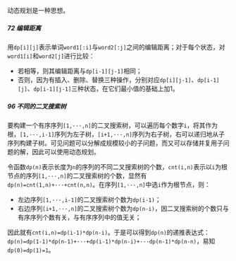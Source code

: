 动态规划是一种思想。



##### 72 编辑距离

用`dp[i][j]`表示单词`word1[:i]`与`word2[:j]`之间的编辑距离；对于每个状态，对`word1[i]`和`word2[j]`进行比较：

- 若相等，则其编辑距离与`dp[i-1][j-1]`相同；
- 否则，因为有插入、删除、替换三种操作，分别对应`dp[i][j-1]`、`dp[i-1][j]`、`dp[i-1][j-1]`三种状态，在它们最小值的基础上加1。



##### 96 不同的二叉搜索树

要构建一个有序序列`[1,···,n]`的二叉搜索树，可以遍历每个数字`i`，将其作为根，`[1,···,i-1]`序列为左子树，`[i+1,···,n]`序列为右子树，右可以递归地从子序列构建子树。可见问题可以分解成规模较小的子问题，而又可以存储并复用子问题的解，因此可以使用动态规划。

令函数`dp(n)`表示长度为`n`的序列的不同二叉搜索树的个数，`cnt(i,n)`表示以`i`为根节点的序列`[1,···,n]`的二叉搜索树的个数，显然有`dp(n)=cnt(1,n)+···+cnt(n,n)`。在序列`[1,···,n]`中选`i`作为根节点，则：

- 左边序列`[1,···,i-1]`的二叉搜索树个数为`dp(i-1)`；
- 右边序列`[i+1,···,n]`的二叉搜索树个数为`dp(n-i)`，因二叉搜索树的个数只与有序序列个数有关，与有序序列中的值无关；

因此就有`cnt(i,n)=dp(i-1)*dp(n-i)`。于是可以得到`dp(n)`的递推表达式：`dp(n)=dp(1-1)*dp(n-1)+···+dp(i-1)*dp(n-i)+···dp(n-1)*dp(n-n)`，易知`dp(0)=dp(1)=1`。